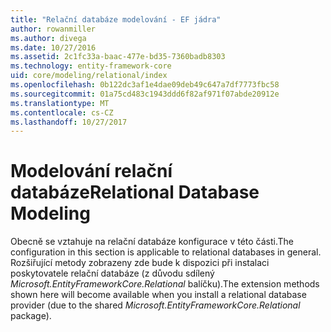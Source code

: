 ```yaml
---
title: "Relační databáze modelování - EF jádra"
author: rowanmiller
ms.author: divega
ms.date: 10/27/2016
ms.assetid: 2c1fc33a-baac-477e-bd35-7360badb8303
ms.technology: entity-framework-core
uid: core/modeling/relational/index
ms.openlocfilehash: 0b122dc3af1e4dae09deb49c647a7df7773fbc58
ms.sourcegitcommit: 01a75cd483c1943ddd6f82af971f07abde20912e
ms.translationtype: MT
ms.contentlocale: cs-CZ
ms.lasthandoff: 10/27/2017
---
```

# <a name="relational-database-modeling"></a><span data-ttu-id="44f1a-102">Modelování relační databáze</span><span class="sxs-lookup"><span data-stu-id="44f1a-102">Relational Database Modeling</span></span>

<span data-ttu-id="44f1a-103">Obecně se vztahuje na relační databáze konfigurace v této části.</span><span class="sxs-lookup"><span data-stu-id="44f1a-103">The configuration in this section is applicable to relational databases in general.</span></span> <span data-ttu-id="44f1a-104">Rozšiřující metody zobrazeny zde bude k dispozici při instalaci poskytovatele relační databáze (z důvodu sdílený *Microsoft.EntityFrameworkCore.Relational* balíčku).</span><span class="sxs-lookup"><span data-stu-id="44f1a-104">The extension methods shown here will become available when you install a relational database provider (due to the shared *Microsoft.EntityFrameworkCore.Relational* package).</span></span>
